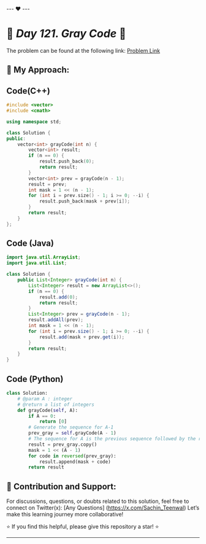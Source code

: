 --- ❤️ ---

# 🚀 _Day 121. Gray Code_ 🧠


The problem can be found at the following link: [Problem Link](https://www.interviewbit.com/problems/gray-code/)

## 🎯 **My Approach:**


## Code(C++)
```cpp
#include <vector>
#include <cmath>

using namespace std;

class Solution {
public:
    vector<int> grayCode(int n) {
        vector<int> result;
        if (n == 0) {
            result.push_back(0);
            return result;
        }
        vector<int> prev = grayCode(n - 1);
        result = prev;
        int mask = 1 << (n - 1);
        for (int i = prev.size() - 1; i >= 0; --i) {
            result.push_back(mask + prev[i]);
        }
        return result;
    }
};
```

## Code (Java)

```java
import java.util.ArrayList;
import java.util.List;

class Solution {
    public List<Integer> grayCode(int n) {
        List<Integer> result = new ArrayList<>();
        if (n == 0) {
            result.add(0);
            return result;
        }
        List<Integer> prev = grayCode(n - 1);
        result.addAll(prev);
        int mask = 1 << (n - 1);
        for (int i = prev.size() - 1; i >= 0; --i) {
            result.add(mask + prev.get(i));
        }
        return result;
    }
}
```

## Code (Python)

```python
class Solution:
    # @param A : integer
    # @return a list of integers
    def grayCode(self, A):
        if A == 0:
            return [0]
        # Generate the sequence for A-1
        prev_gray = self.grayCode(A - 1)
        # The sequence for A is the previous sequence followed by the reverse of the previous sequence with 1 << (A-1) added
        result = prev_gray.copy()
        mask = 1 << (A - 1)
        for code in reversed(prev_gray):
            result.append(mask + code)
        return result
```



## 🎯 **Contribution and Support:**

For discussions, questions, or doubts related to this solution, feel free to connect on Twitter(x): [Any Questions] (https://x.com/Sachin_Teenwal) Let’s make this learning journey more collaborative!

⭐ If you find this helpful, please give this repository a star! ⭐

---
